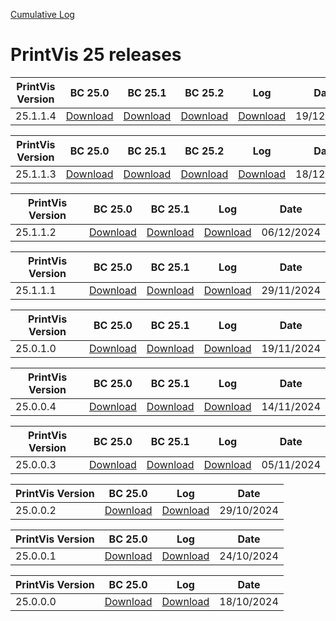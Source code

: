 [Cumulative Log](https://printvis.blob.core.windows.net/releases/pv365bc-25/PrintVis%2025%20release%20log.csv)
# PrintVis 25 releases
|PrintVis Version|BC 25.0 | BC 25.1 | BC 25.2 |Log|Date|
|---|---| ---| ---|---|---|
|25.1.1.4|[Download](https://printvis.blob.core.windows.net/releases/pv365bc-25/25.1/1.4/25.0%20RuntimePackages.zip)| [Download](https://printvis.blob.core.windows.net/releases/pv365bc-25/25.1/1.4/25.1%20RuntimePackages.zip)| [Download](https://printvis.blob.core.windows.net/releases/pv365bc-25/25.1/1.4/25.2%20RuntimePackages.zip)|[Download](https://printvis.blob.core.windows.net/releases/pv365bc-25/25.1/1.4/25.1.1.4%20release%20log.csv)|19/12/2024|

|PrintVis Version|BC 25.0 | BC 25.1 | BC 25.2 |Log|Date|
|---|---| ---| ---|---|---|
|25.1.1.3|[Download](https://printvis.blob.core.windows.net/releases/pv365bc-25/25.1/1.3/25.0%20RuntimePackages.zip)| [Download](https://printvis.blob.core.windows.net/releases/pv365bc-25/25.1/1.3/25.1%20RuntimePackages.zip)| [Download](https://printvis.blob.core.windows.net/releases/pv365bc-25/25.1/1.3/25.2%20RuntimePackages.zip)|[Download](https://printvis.blob.core.windows.net/releases/pv365bc-25/25.1/1.3/25.1.1.3%20release%20log.csv)|18/12/2024|

|PrintVis Version|BC 25.0 | BC 25.1 |Log|Date|
|---|---| ---|---|---|
|25.1.1.2|[Download](https://printvis.blob.core.windows.net/releases/pv365bc-25/25.1/1.2/25.0%20RuntimePackages.zip)| [Download](https://printvis.blob.core.windows.net/releases/pv365bc-25/25.1/1.2/25.1%20RuntimePackages.zip)|[Download](https://printvis.blob.core.windows.net/releases/pv365bc-25/25.1/1.2/25.1.1.2%20release%20log.csv)|06/12/2024|

|PrintVis Version|BC 25.0 | BC 25.1 |Log|Date|
|---|---| ---|---|---|
|25.1.1.1|[Download](https://printvis.blob.core.windows.net/releases/pv365bc-25/25.1/1.1/25.0%20RuntimePackages.zip)| [Download](https://printvis.blob.core.windows.net/releases/pv365bc-25/25.1/1.1/25.1%20RuntimePackages.zip)|[Download](https://printvis.blob.core.windows.net/releases/pv365bc-25/25.1/1.1/25.1.1.1%20release%20log.csv)|29/11/2024|

|PrintVis Version|BC 25.0 | BC 25.1 |Log|Date|
|---|---| ---|---|---|
|25.0.1.0|[Download](https://printvis.blob.core.windows.net/releases/pv365bc-25/25.0/1.0/25.0%20RuntimePackages.zip)| [Download](https://printvis.blob.core.windows.net/releases/pv365bc-25/25.0/1.0/25.1%20RuntimePackages.zip)|[Download](https://printvis.blob.core.windows.net/releases/pv365bc-25/25.0/1.0/25.0.1.0%20release%20log.csv)|19/11/2024|

|PrintVis Version|BC 25.0 | BC 25.1 |Log|Date|
|---|---| ---|---|---|
|25.0.0.4|[Download](https://printvis.blob.core.windows.net/releases/pv365bc-25/25.0/0.4/25.0%20RuntimePackages.zip)| [Download](https://printvis.blob.core.windows.net/releases/pv365bc-25/25.0/0.4/25.1%20RuntimePackages.zip)|[Download](https://printvis.blob.core.windows.net/releases/pv365bc-25/25.0/0.4/25.0.0.4%20release%20log.csv)|14/11/2024|

|PrintVis Version|BC 25.0 | BC 25.1 |Log|Date|
|---|---| ---|---|---|
|25.0.0.3|[Download](https://printvis.blob.core.windows.net/releases/pv365bc-25/25.0/0.3/25.0%20RuntimePackages.zip)| [Download](https://printvis.blob.core.windows.net/releases/pv365bc-25/25.0/0.3/25.1%20RuntimePackages.zip)|[Download](https://printvis.blob.core.windows.net/releases/pv365bc-25/25.0/0.3/25.0.0.3%20release%20log.csv)|05/11/2024|

|PrintVis Version|BC 25.0 |Log|Date|
|---|---|---|---|
|25.0.0.2|[Download](https://printvis.blob.core.windows.net/releases/pv365bc-25/25.0/0.2/25.0%20RuntimePackages.zip)|[Download](https://printvis.blob.core.windows.net/releases/pv365bc-25/25.0/0.2/25.0.0.2%20release%20log.csv)|29/10/2024|

|PrintVis Version|BC 25.0 |Log|Date|
|---|---|---|---|
|25.0.0.1|[Download](https://printvis.blob.core.windows.net/releases/pv365bc-25/25.0/0.1/25.0%20RuntimePackages.zip)|[Download](https://printvis.blob.core.windows.net/releases/pv365bc-25/25.0/0.1/25.0.0.1%20release%20log.csv)|24/10/2024|


|PrintVis Version| BC 25.0 |Log|Date|
|---|---| ---| ---|
|25.0.0.0|[Download](https://printvis.blob.core.windows.net/releases/pv365bc-25/25.0/0.0/25.0%20RuntimePackages.zip)|[Download](https://printvis.blob.core.windows.net/releases/pv365bc-25/25.0/0.0/25.0.0.0%20release%20log.csv)|18/10/2024|
